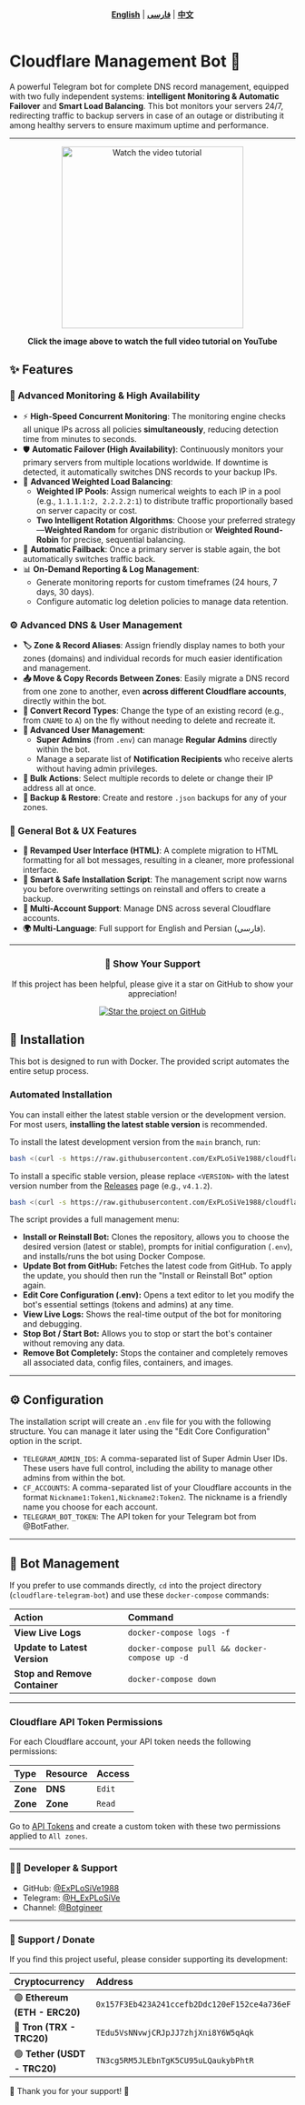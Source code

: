 <div align="center">
  <strong><a href="README.md">English</a></strong> | <strong><a href="README-FA.md">فارسی</a></strong> | <strong><a href="README-CH.md">中文</a></strong>
</div>
<br>

# Cloudflare Management Bot 🐳
A powerful Telegram bot for complete DNS record management, equipped with two fully independent systems: **intelligent Monitoring & Automatic Failover** and **Smart Load Balancing**. This bot monitors your servers 24/7, redirecting traffic to backup servers in case of an outage or distributing it among healthy servers to ensure maximum uptime and performance.

---
<div align="center">
  <a href="https://www.youtube.com/watch?v=OOQ9rtHqeFQ" target="_blank">
    <img src="https://img.youtube.com/vi/OOQ9rtHqeFQ/hqdefault.jpg" alt="Watch the video tutorial" width="320">
  </a>
  <p><strong>Click the image above to watch the full video tutorial on YouTube</strong></p>
</div>

## ✨ Features

### 🚀 Advanced Monitoring & High Availability
*   ⚡ **High-Speed Concurrent Monitoring**: The monitoring engine checks all unique IPs across all policies **simultaneously**, reducing detection time from minutes to seconds.
*   🛡️ **Automatic Failover (High Availability)**: Continuously monitors your primary servers from multiple locations worldwide. If downtime is detected, it automatically switches DNS records to your backup IPs.
*   🚦 **Advanced Weighted Load Balancing**:
    *   **Weighted IP Pools**: Assign numerical weights to each IP in a pool (e.g., `1.1.1.1:2, 2.2.2.2:1`) to distribute traffic proportionally based on server capacity or cost.
    *   **Two Intelligent Rotation Algorithms**: Choose your preferred strategy—**Weighted Random** for organic distribution or **Weighted Round-Robin** for precise, sequential balancing.
*   🔄 **Automatic Failback**: Once a primary server is stable again, the bot automatically switches traffic back.
*   📊 **On-Demand Reporting & Log Management**:
    *   Generate monitoring reports for custom timeframes (24 hours, 7 days, 30 days).
    *   Configure automatic log deletion policies to manage data retention.

### ⚙️ Advanced DNS & User Management
*   **🏷️ Zone & Record Aliases**: Assign friendly display names to both your zones (domains) and individual records for much easier identification and management.
*   **📤 Move & Copy Records Between Zones**: Easily migrate a DNS record from one zone to another, even **across different Cloudflare accounts**, directly within the bot.
*   **🔄 Convert Record Types**: Change the type of an existing record (e.g., from `CNAME` to `A`) on the fly without needing to delete and recreate it.
*   **👥 Advanced User Management**:
    *   **Super Admins** (from `.env`) can manage **Regular Admins** directly within the bot.
    *   Manage a separate list of **Notification Recipients** who receive alerts without having admin privileges.
*   **👥 Bulk Actions**: Select multiple records to delete or change their IP address all at once.
*   **💾 Backup & Restore**: Create and restore `.json` backups for any of your zones.

### 🤖 General Bot & UX Features
*   **🎨 Revamped User Interface (HTML)**: A complete migration to HTML formatting for all bot messages, resulting in a cleaner, more professional interface.
*   **🐳 Smart & Safe Installation Script**: The management script now warns you before overwriting settings on reinstall and offers to create a backup.
*   **👥 Multi-Account Support**: Manage DNS across several Cloudflare accounts.
*   **🌍 Multi-Language**: Full support for English and Persian (فارسی).

---

<div align="center">
  <h3>💖 Show Your Support</h3>
  <p>If this project has been helpful, please give it a star on GitHub to show your appreciation!</p>
  <a href="https://github.com/ExPLoSiVe1988/cloudflare-telegram-bot/stargazers">
    <img src="https://img.shields.io/github/stars/ExPLoSiVe1988/cloudflare-telegram-bot?style=for-the-badge&logo=github&color=FFDD00&logoColor=black" alt="Star the project on GitHub">
  </a>
</div>

## 🚀 Installation

This bot is designed to run with Docker. The provided script automates the entire setup process.

### Automated Installation

You can install either the latest stable version or the development version. For most users, **installing the latest stable version** is recommended.

To install the latest development version from the `main` branch, run:
```bash
bash <(curl -s https://raw.githubusercontent.com/ExPLoSiVe1988/cloudflare-telegram-bot/main/install.sh)
```
To install a specific stable version, please replace `<VERSION>` with the latest version number from the [Releases](https://github.com/ExPLoSiVe1988/cloudflare-telegram-bot/releases) page (e.g., `v4.1.2`).
```bash
bash <(curl -s https://raw.githubusercontent.com/ExPLoSiVe1988/cloudflare-telegram-bot/<VERSION>/install.sh)
```
The script provides a full management menu:
*   **Install or Reinstall Bot:** Clones the repository, allows you to choose the desired version (latest or stable), prompts for initial configuration (`.env`), and installs/runs the bot using Docker Compose.
*   **Update Bot from GitHub:** Fetches the latest code from GitHub. To apply the update, you should then run the "Install or Reinstall Bot" option again.
*   **Edit Core Configuration (.env):** Opens a text editor to let you modify the bot's essential settings (tokens and admins) at any time.
*   **View Live Logs:** Shows the real-time output of the bot for monitoring and debugging.
*   **Stop Bot / Start Bot:** Allows you to stop or start the bot's container without removing any data.
*   **Remove Bot Completely:** Stops the container and completely removes all associated data, config files, containers, and images.

---

## ⚙️ Configuration

The installation script will create an `.env` file for you with the following structure. You can manage it later using the "Edit Core Configuration" option in the script.

*   `TELEGRAM_ADMIN_IDS`:  A comma-separated list of Super Admin User IDs. These users have full control, including the ability to manage other admins from within the bot.
*   `CF_ACCOUNTS`: A comma-separated list of your Cloudflare accounts in the format `Nickname1:Token1,Nickname2:Token2`. The nickname is a friendly name you choose for each account.
*   `TELEGRAM_BOT_TOKEN`: The API token for your Telegram bot from @BotFather.

---

## 🤖 Bot Management

If you prefer to use commands directly, `cd` into the project directory (`cloudflare-telegram-bot`) and use these `docker-compose` commands:

| Action                      | Command                                   |
| :-------------------------- | :---------------------------------------- |
| **View Live Logs**          | `docker-compose logs -f`                  |
| **Update to Latest Version**| `docker-compose pull && docker-compose up -d` |
| **Stop and Remove Container** | `docker-compose down`                     |

---

### Cloudflare API Token Permissions
For each Cloudflare account, your API token needs the following permissions:

| Type | Resource | Access |
| :--- | :---     | :---   |
| **Zone** | **DNS**    | `Edit` |
| **Zone** | **Zone**   | `Read` |

Go to [API Tokens](https://dash.cloudflare.com/profile/api-tokens) and create a custom token with these two permissions applied to `All zones`.

---

### 👨‍💻 Developer & Support
*   GitHub: [@ExPLoSiVe1988](https://github.com/ExPLoSiVe1988/cloudflare-telegram-bot)
*   Telegram: [@H_ExPLoSiVe](https://t.me/H_ExPLoSiVe)
*   Channel: [@Botgineer](https://t.me/Botgineer)
---
### 💖 Support / Donate
If you find this project useful, please consider supporting its development:

| Cryptocurrency            | Address                                      |
|:--------------------------|:---------------------------------------------|
| 🟣 **Ethereum (ETH - ERC20)** | `0x157F3Eb423A241ccefb2Ddc120eF152ce4a736eF` |
| 🔵 **Tron (TRX - TRC20)**     | `TEdu5VsNNvwjCRJpJJ7zhjXni8Y6W5qAqk`         |
| 🟢 **Tether (USDT - TRC20)**  | `TN3cg5RM5JLEbnTgK5CU95uLQaukybPhtR`         |

🙏 Thank you for your support! 🚀
